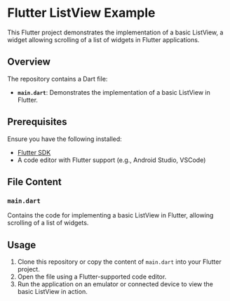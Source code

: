 # Flutter ListView Example

This Flutter project demonstrates the implementation of a basic ListView, a widget allowing scrolling of a list of widgets in Flutter applications.

## Overview

The repository contains a Dart file:

- **`main.dart`**: Demonstrates the implementation of a basic ListView in Flutter.

## Prerequisites

Ensure you have the following installed:

- [Flutter SDK](https://flutter.dev/docs/get-started/install)
- A code editor with Flutter support (e.g., Android Studio, VSCode)

## File Content

### `main.dart`

Contains the code for implementing a basic ListView in Flutter, allowing scrolling of a list of widgets.

## Usage

1. Clone this repository or copy the content of `main.dart` into your Flutter project.
2. Open the file using a Flutter-supported code editor.
3. Run the application on an emulator or connected device to view the basic ListView in action.
